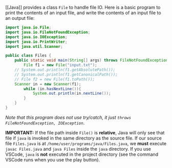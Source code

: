 [[Java]] provides a class `File` to handle file IO. Here is a basic program to print the contents of an input file, and write the contents of an input file to an output file:
```java
import java.io.File;
import java.io.FileNotFoundException;
import java.io.IOException;
import java.io.PrintWriter;
import java.util.Scanner;

public class Files {
	public static void main(String[] args) throws FileNotFoundException, IOException {
		File f1 = new File("input.txt");
	// System.out.println(f1.getAbsolutePath());
	// System.out.println(f1.getCanonicalPath());
	// File f2 = new File(f1.toPath());
	Scanner in = new Scanner(f1);
		while (in.hasNextLine()){
			System.out.println(in.nextLine());
		}
	}
}
```
_Note that this program does not use try/catch, it just `throws FileNotFoundException, IOException`_.

**IMPORTANT:** If the file path inside `File()` is **relative**, Java will only see that file if `java` is invoked in the same directory as the source file. If our source file `Files.java` is at `/home/user/programs/java/Files.java`, we **must** execute `javac Files.java` and `java Files` inside the `java` directory. If you use VSCode, `java` is **not** executed in the project directory (see the command VSCode runs when you use the play button).
